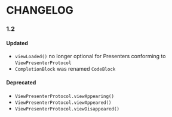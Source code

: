 # CHANGELOG

### 1.2

#### Updated
- `viewLoaded()` no longer optional for Presenters conforming to `ViewPresenterProtocol`
- `CompletionBlock` was renamed `CodeBlock`

#### Deprecated
- `ViewPresenterProtocol.viewAppearing()`
- `ViewPresenterProtocol.viewAppeared()`
- `ViewPresenterProtocol.viewDisappeared()`
